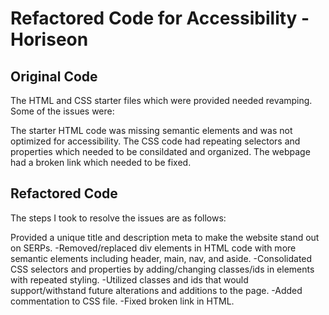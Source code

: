 # Refactored Code for Accessibility - Horiseon

## Original Code
The HTML and CSS starter files which were provided needed revamping. Some of the issues were:

The starter HTML code was missing semantic elements and was not optimized for accessibility.
The CSS code had repeating selectors and properties which needed to be consildated and organized.
The webpage had a broken link which needed to be fixed.

## Refactored Code
 The steps I took to resolve the issues are as follows:

Provided a unique title and description meta to make the website stand out on SERPs.
-Removed/replaced div elements in HTML code with more semantic elements including header, main, nav, and aside.
-Consolidated CSS selectors and properties by adding/changing classes/ids in elements with repeated styling.
-Utilized classes and ids that would support/withstand future alterations and additions to the page.
-Added commentation to CSS file.
-Fixed broken link in HTML.
